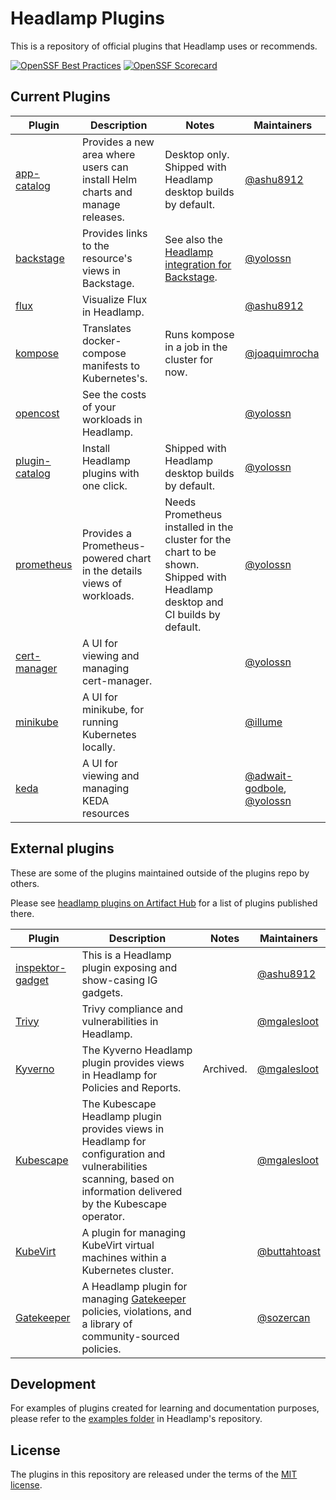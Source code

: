# Headlamp Plugins

This is a repository of official plugins that Headlamp uses or recommends.

[![OpenSSF Best Practices](https://www.bestpractices.dev/projects/7551/badge)](https://www.bestpractices.dev/projects/7551)
[![OpenSSF Scorecard](https://api.scorecard.dev/projects/github.com/headlamp-k8s/plugins/badge)](https://scorecard.dev/viewer/?uri=github.com/headlamp-k8s/plugins)


## Current Plugins

| Plugin | Description | Notes | Maintainers |
| ---------------------------------- | ---------------------------------------------------------------------------- | --------------------------------------------------------------------------------------------------------------------------- | ----------- |
| [app-catalog](./app-catalog) | Provides a new area where users can install Helm charts and manage releases. | Desktop only. Shipped with Headlamp desktop builds by default. | [@ashu8912](https://github.com/ashu8912) |
| [backstage](./backstage) | Provides links to the resource's views in Backstage. | See also the [Headlamp integration for Backstage](https://github.com/headlamp-k8s/backstage-plugin). | [@yolossn](https://github.com/yolossn) |
| [flux](./flux) | Visualize Flux in Headlamp. | |[@ashu8912](https://github.com/ashu8912) |
| [kompose](./kompose) | Translates docker-compose manifests to Kubernetes's. | Runs kompose in a job in the cluster for now. | [@joaquimrocha](https://github.com/joaquimrocha) |
| [opencost](./opencost) | See the costs of your workloads in Headlamp. | |[@yolossn](https://github.com/yolossn)|
| [plugin-catalog](./plugin-catalog) | Install Headlamp plugins with one click. | Shipped with Headlamp desktop builds by default. |[@yolossn](https://github.com/yolossn) |
| [prometheus](./prometheus) | Provides a Prometheus-powered chart in the details views of workloads. | Needs Prometheus installed in the cluster for the chart to be shown. Shipped with Headlamp desktop and CI builds by default. | [@yolossn](https://github.com/yolossn) |
| [cert-manager](./cert-manager) | A UI for viewing and managing cert-manager. | |[@yolossn](https://github.com/yolossn)|
| [minikube](./minikube) | A UI for minikube, for running Kubernetes locally. | |[@illume](https://github.com/illume)|
| [keda](./keda) | A UI for viewing and managing KEDA resources | |[@adwait-godbole](https://github.com/adwait-godbole), [@yolossn](https://github.com/yolossn)|

## External plugins

These are some of the plugins maintained outside of the plugins repo by others.

Please see [headlamp plugins on Artifact Hub](https://artifacthub.io/packages/search?kind=21&sort=relevance&page=1) for a list of plugins published there.

| Plugin | Description | Notes | Maintainers |
| ---------------------------------- | ---------------------------------------------------------------------------- | --------------------------------------------------------------------------------------------------------------------------- | ----------- |
| [inspektor-gadget](https://github.com/inspektor-gadget/headlamp-plugin/) | This is a Headlamp plugin exposing and show-casing IG gadgets. |  | [@ashu8912](https://github.com/ashu8912) |
| [Trivy](https://github.com/kubebeam/trivy-headlamp-plugin) | Trivy compliance and vulnerabilities in Headlamp. |   | [@mgalesloot](https://github.com/mgalesloot) |
| [Kyverno](https://github.com/kubebeam/kyverno-headlamp-plugin) | The Kyverno Headlamp plugin provides views in Headlamp for Policies and Reports. | Archived.  | [@mgalesloot](https://github.com/mgalesloot) |
| [Kubescape](https://github.com/kubescape/headlamp-plugin) | The Kubescape Headlamp plugin provides views in Headlamp for configuration and vulnerabilities scanning, based on information delivered by the Kubescape operator. |  | [@mgalesloot](https://github.com/mgalesloot) |
| [KubeVirt](https://github.com/buttahtoast/headlamp-plugins/tree/main/kubevirt) | A plugin for managing KubeVirt virtual machines within a Kubernetes cluster. |   | [@buttahtoast](https://github.com/buttahtoast) |
| [Gatekeeper](https://github.com/sozercan/gatekeeper-headlamp-plugin) | A Headlamp plugin for managing [Gatekeeper](https://open-policy-agent.github.io/gatekeeper/) policies, violations, and a library of community-sourced policies. | | [@sozercan](https://github.com/sozercan) |



## Development

For examples of plugins created for learning and documentation purposes, please refer to the [examples folder](https://github.com/headlamp-k8s/headlamp/tree/main/plugins#plugins) in Headlamp's repository.

## License

The plugins in this repository are released under the terms of the [MIT license](./LICENSE).
